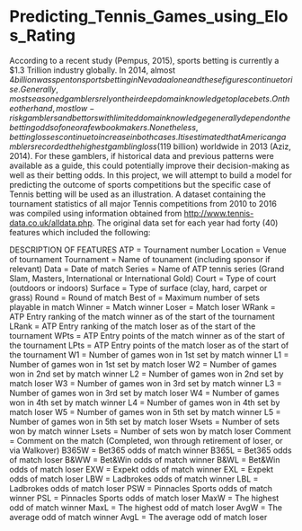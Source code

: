# Predicting_Tennis_Games_using_Elos_Rating


According to a recent study (Pempus, 2015), sports betting is currently a $1.3 Trillion industry globally. In 2014, almost $4 billion was spent on sports betting in Nevada alone and these figures continue to rise. Generally, most seasoned gamblers rely on their deep domain knowledge to place bets. On the other hand, most low-risk gamblers and bettors with limited domain knowledge generally depend on the betting odds of one or a few bookmakers. Nonetheless, betting losses continue to increase in both cases. It is estimated that American gamblers recorded the highest gambling loss ($119 billion) worldwide in 2013 (Aziz, 2014). For these gamblers, if historical data and previous patterns were available as a guide, this could potentially improve their decision-making as well as their betting odds.
In this project, we will attempt to build a model for predicting the outcome of sports competitions but the specific case of Tennis betting will be used as an illustration. A dataset containing the tournament statistics of all major Tennis competitions from 2010 to 2016 was compiled using information obtained from http://www.tennis-data.co.uk/alldata.php. The original data set for each year had forty (40) features which included the following:

DESCRIPTION OF FEATURES
ATP = Tournament number 
Location = Venue of tournament
Tournament = Name of tounament (including sponsor if relevant)
Data = Date of match 
Series = Name of ATP tennis series (Grand Slam, Masters, International or International Gold)
Court = Type of court (outdoors or indoors)
Surface = Type of surface (clay, hard, carpet or grass)
Round = Round of match
Best of = Maximum number of sets playable in match
Winner = Match winner
Loser = Match loser
WRank = ATP Entry ranking of the match winner as of the start of the tournament
LRank = ATP Entry ranking of the match loser as of the start of the tournament
WPts = ATP Entry points of the match winner as of the start of the tournament
LPts = ATP Entry points of the match loser as of the start of the tournament
W1 = Number of games won in 1st set by match winner
L1 = Number of games won in 1st set by match loser
W2 = Number of games won in 2nd set by match winner
L2 = Number of games won in 2nd set by match loser
W3 = Number of games won in 3rd set by match winner
L3 = Number of games won in 3rd set by match loser
W4 = Number of games won in 4th set by match winner
L4 = Number of games won in 4th set by match loser
W5 = Number of games won in 5th set by match winner
L5 = Number of games won in 5th set by match loser
Wsets = Number of sets won by match winner
Lsets = Number of sets won by match loser
Comment = Comment on the match (Completed, won through retirement of loser, or via Walkover)
B365W = Bet365 odds of match winner
B365L = Bet365 odds of match loser
B&WW = Bet&Win odds of match winner
B&WL = Bet&Win odds of match loser
EXW = Expekt odds of match winner
EXL = Expekt odds of match loser
LBW = Ladbrokes odds of match winner
LBL = Ladbrokes odds of match loser
PSW = Pinnacles Sports odds of match winner
PSL = Pinnacles Sports odds of match loser
MaxW = The highest odd of match winner
MaxL = The highest odd of match loser
AvgW = The average odd of match winner
AvgL = The average odd of match loser
